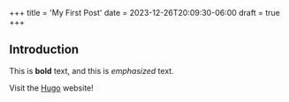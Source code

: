 +++
title = 'My First Post'
date = 2023-12-26T20:09:30-06:00
draft = true
+++
## Introduction

This is **bold** text, and this is *emphasized* text.

Visit the [Hugo](https://gohugo.io) website!